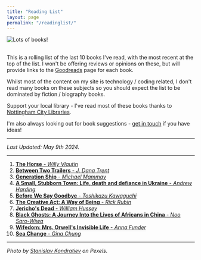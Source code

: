 ```yaml
---
title: "Reading List"
layout: page
permalink: "/readinglist/"
---
```

<div class="container">
    <div class="row">
        <div class="col-md-12">
            <img src="{{site.baseurl}}/assets/images/readinglistbanner.jpg" class="img-fluid" alt="Lots of books!">
        </div>
    </div>
    <div class="row">
        <div class="col-md-12">
            <br/>
            <p>This is a rolling list of the last 10 books I've read, with the most recent at the top of the list.  I won't be offering reviews or opinions on these, but will provide links to the <a href="https://www.goodreads.com/" target="_blank">Goodreads</a> page for each book.</p>
            <p>Whilst most of the content on my site is technology / coding related, I don't read many books on these subjects so you should expect the list to be dominated by fiction / biography books.</p>
            <p>Support your local library - I've read most of these books thanks to <a href="https://www.nottinghamcitylibraries.co.uk/" target="_blank">Nottingham City Libraries</a>.</p>
            <p>I'm also always looking out for book suggestions - <a href="/contact">get in touch</a> if you have ideas!</p>
            <hr/>
            <p><i>Last Updated: May 9th 2024.</i></p>
            <hr/>
            <ol> 
              <li><a href="https://www.goodreads.com/book/show/199532033-the-horse" target="_blank"><b>The Horse</b> - <i>Willy Vlautin</i></a></li>  
              <li><a href="https://www.goodreads.com/book/show/191746539-between-two-trailers" target="_blank"><b>Between Two Trailers</b> - <i>J. Dana Trent</i></a></li> 
              <li><a href="https://www.goodreads.com/book/show/63876699-generation-ship" target="_blank"><b>Generation Ship</b> - <i>Michael Mammay</i></a></li> 
              <li><a href="https://www.goodreads.com/book/show/176873010-a-small-stubborn-town" target="_blank"><b>A Small, Stubborn Town: Life, death and defiance in Ukraine</b> - <i>Andrew Harding</i></a></li>
              <li><a href="https://www.goodreads.com/book/show/66269953-before-we-say-goodbye" target="_blank"><b>Before We Say Goodbye</b> - <i>Toshikazu Kawaguchi</i></a></li>    
              <li><a href="https://www.goodreads.com/book/show/60965426-the-creative-act" target="_blank"><b>The Creative Act: A Way of Being</b> - <i>Rick Rubin</i></a></li>    
              <li><a href="https://www.goodreads.com/book/show/136357007-jericho-s-dead" target="_blank"><b>Jericho's Dead</b> - <i>William Hussey</i></a></li>     
              <li><a href="https://www.goodreads.com/book/show/121472993-black-ghosts" target="_blank"><b>Black Ghosts: A Journey Into the Lives of Africans in China</b> - <i>Noo Saro-Wiwa</i></a></li>     
              <li><a href="https://www.goodreads.com/en/book/show/62802741" target="_blank"><b>Wifedom: Mrs. Orwell's Invisible Life</b> - <i>Anna Funder</i></a></li>  
              <li><a href="https://www.goodreads.com/book/show/61387972-sea-change" target="_blank"><b>Sea Change</b> - <i>Gina Chung</i></a></li> 
            </ol>
            <hr/>
            <p><i>Photo by <a href="https://www.pexels.com/photo/books-on-wooden-shelves-inside-library-2908984/" target="_blank">Stanislav Kondratiev</a> on Pexels.</i></p>
         </div>
   </div>
</div>
